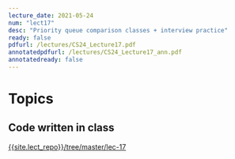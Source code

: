 ```yaml
---
lecture_date: 2021-05-24
num: "lect17"
desc: "Priority queue comparison classes + interview practice"
ready: false
pdfurl: /lectures/CS24_Lecture17.pdf
annotatedpdfurl: /lectures/CS24_Lecture17_ann.pdf
annotatedready: false
---
```

# Topics

## Code written in class
[{{site.lect_repo}}/tree/master/lec-17]({{site.lect_repo}}/tree/master/lec-17)


